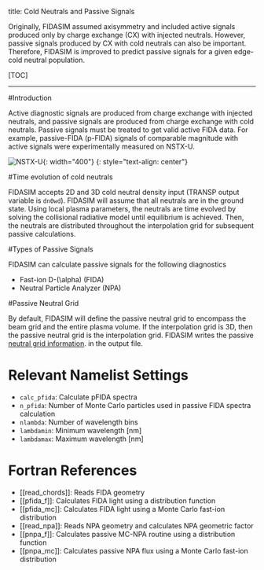title: Cold Neutrals and Passive Signals

Originally, FIDASIM assumed axisymmetry and included active signals produced only by charge exchange (CX) with injected neutrals.
However, passive signals produced by CX with cold neutrals can also be important.
Therefore, FIDASIM is improved to predict passive signals for a given edge-cold neutral population.

[TOC]

---

#Introduction

Active diagnostic signals are produced from charge exchange with injected neutrals, and passive signals are produced from charge exchange with cold neutrals.
Passive signals must be treated to get valid active FIDA data.
For example, passive-FIDA (p-FIDA) signals of comparable magnitude with active signals were experimentally measured on NSTX-U.

![NSTX-U](|media|/nstxu.png){: width="400"}
{: style="text-align: center"}

#Time evolution of cold neutrals

FIDASIM accepts 2D and 3D cold neutral density input (TRANSP output variable is `dn0wd`).
FIDASIM will assume that all neutrals are in the ground state.
Using local plasma parameters, the neutrals are time evolved by solving the collisional radiative model until equilibrium is achieved.
Then, the neutrals are distributed throughout the interpolation grid for subsequent passive calculations.

#Types of Passive Signals

FIDASIM can calculate passive signals for the following diagnostics

* Fast-ion D-\(\alpha\) (FIDA)
* Neutral Particle Analyzer (NPA)

#Passive Neutral Grid

By default, FIDASIM will define the passive neutral grid to encompass the beam grid and the entire plasma volume.
If the interpolation grid is 3D, then the passive neutral grid is the interpolation grid.
FIDASIM writes the passive [neutral grid information](../01_getting_started/03_running:html##Running-Interactively). in the output file.

# Relevant Namelist Settings

* `calc_pfida`: Calculate pFIDA spectra
* `n_pfida`: Number of Monte Carlo particles used in passive FIDA spectra calculation
* `nlambda`: Number of wavelength bins
* `lambdamin`: Minimum wavelength [nm]
* `lambdamax`: Maximum wavelength [nm]

# Fortran References

* [[read_chords]]: Reads FIDA geometry
* [[pfida_f]]: Calculates FIDA light using a distribution function
* [[pfida_mc]]: Calculates FIDA light using a Monte Carlo fast-ion distribution
* [[read_npa]]: Reads NPA geometry and calculates NPA geometric factor
* [[pnpa_f]]: Calculates passive MC-NPA routine using a distribution function
* [[pnpa_mc]]: Calculates passive NPA flux using a Monte Carlo fast-ion distribution
